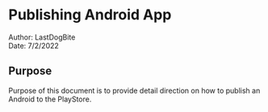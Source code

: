 # Publishing Android App
Author: LastDogBite \
Date: 7/2/2022

## Purpose
Purpose of this document is to provide detail direction on how to publish an Android to the PlayStore.

##